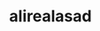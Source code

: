 ---
title: alirealasad
github: https://github.com/alirealasad
mode: dark
transition: 1s
score: 85.2
archetype:
- Anime
- Github Actions
---